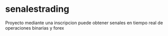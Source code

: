 # senalestrading
Proyecto mediante una inscripcion puede obtener senales en tiempo real de operaciones binarias y forex
